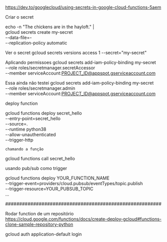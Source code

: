 https://dev.to/googlecloud/using-secrets-in-google-cloud-functions-5aem


Criar o secret 

echo -n "The chickens are in the hayloft." | \
    gcloud secrets create my-secret \
      --data-file=- \
      --replication-policy automatic



Ver o secret
gcloud secrets versions access 1 --secret="my-secret"




Aplicando permissoes
gcloud secrets add-iam-policy-binding my-secret \
    --role roles/secretmanager.secretAccessor \
    --member serviceAccount:PROJECT_ID@appspot.gserviceaccount.com


Essa ainda não testei
gcloud secrets add-iam-policy-binding my-secret \
    --role roles/secretmanager.admin \
    --member serviceAccount:PROJECT_ID@appspot.gserviceaccount.com




deploy function

 gcloud functions deploy secret_hello \
    --entry-point=secret_hello \
    --source=. \
    --runtime python38 \
    --allow-unauthenticated \
    --trigger-http


    chamando a função

gcloud functions call secret_hello




usando pub/sub como trigger

gcloud functions deploy YOUR_FUNCTION_NAME \
--trigger-event=providers/cloud.pubsub/eventTypes/topic.publish \
--trigger-resource=YOUR_PUBSUB_TOPIC \
...

########################################################


Rodar function de um repositório
https://cloud.google.com/functions/docs/create-deploy-gcloud#functions-clone-sample-repository-python








gcloud auth application-default login